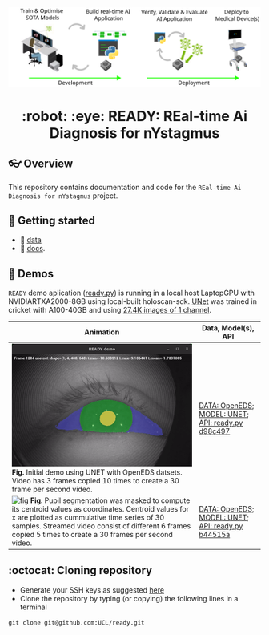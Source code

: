 <div style="text-align: center;" align="center">
  <img src="docs/figs/ready.svg" alt="real-time ai diagnosis for nystagmus" width="600"/>
  <h1> :robot: :eye: READY: REal-time Ai Diagnosis for nYstagmus </h1>
</div>


## :eyeglasses: Overview
This repository contains documentation and code for the `REal-time Ai Diagnosis for nYstagmus` project.

## :school_satchel: Getting started
* :floppy_disk: [data](data/)
* :page_facing_up: [docs](docs/README.md).

## :hospital: Demos
`READY` demo aplication ([ready.py](/src/ready/apis/holoscan/ready/python/ready.py)) is running in a local host LaptopGPU with NVIDIARTXA2000-8GB using local-built holoscan-sdk. 
[UNet](src/ready/models/unet.py) was trained in cricket with A100-40GB  and using [27.4K images of 1 channel](data/openEDS/README.md). 


| Animation | Data, Model(s), API |
| --- | --- |
| ![fig](docs/figs/ready-demo-2024-07-24_07.52.36-ezgif.com-video-to-gif-converter.gif) **Fig.** Initial demo using UNET with OpenEDS datsets. Video has 3 frames copied 10 times to create a 30 frame per second video. | [DATA: OpenEDS](data/openEDS);  [MODEL: UNET](data/openEDS/models); [API: ready.py d98c497](https://github.com/UCL/ready/blob/d98c497392ba7d91e9218fa5b73c75c629e3d29b/src/ready/apis/holoscan/ready/python/ready.py) 
| ![fig](docs/figs/ready-demo-2024-08-11_18.29.22-ezgif.com-video-to-gif-converter.gif) **Fig.** Pupil segmentation was masked to compute its centroid values as coordinates. Centroid values for x are plotted as cummulative time series of 30 samples. Streamed video consist of different 6 frames copied 5 times to create a 30 frames per second video. | [DATA: OpenEDS](data/openEDS); [MODEL: UNET](data/openEDS/models);  [API: ready.py b44515a](https://github.com/UCL/ready/blob/b44515a70727620187f20ea19c50c77f4cacbad6/src/ready/apis/holoscan/ready/python/ready.py)  |



## :octocat: Cloning repository
* Generate your SSH keys as suggested [here](https://docs.github.com/en/github/authenticating-to-github/generating-a-new-ssh-key-and-adding-it-to-the-ssh-agent)
* Clone the repository by typing (or copying) the following lines in a terminal
```
git clone git@github.com:UCL/ready.git
```

